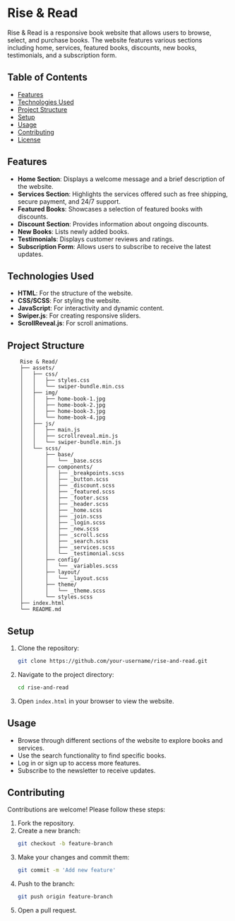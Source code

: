 # Rise & Read

Rise & Read is a responsive book website that allows users to browse, select, and purchase books. The website features various sections including home, services, featured books, discounts, new books, testimonials, and a subscription form.

## Table of Contents

- [Features](#features)
- [Technologies Used](#technologies-used)
- [Project Structure](#project-structure)
- [Setup](#setup)
- [Usage](#usage)
- [Contributing](#contributing)
- [License](#license)

## Features

- **Home Section**: Displays a welcome message and a brief description of the website.
- **Services Section**: Highlights the services offered such as free shipping, secure payment, and 24/7 support.
- **Featured Books**: Showcases a selection of featured books with discounts.
- **Discount Section**: Provides information about ongoing discounts.
- **New Books**: Lists newly added books.
- **Testimonials**: Displays customer reviews and ratings.
- **Subscription Form**: Allows users to subscribe to receive the latest updates.

## Technologies Used

- **HTML**: For the structure of the website.
- **CSS/SCSS**: For styling the website.
- **JavaScript**: For interactivity and dynamic content.
- **Swiper.js**: For creating responsive sliders.
- **ScrollReveal.js**: For scroll animations.

## Project Structure
        Rise & Read/
        ├── assets/
        │   ├── css/
        │   │   ├── styles.css
        │   │   └── swiper-bundle.min.css
        │   ├── img/
        │   │   ├── home-book-1.jpg
        │   │   ├── home-book-2.jpg
        │   │   ├── home-book-3.jpg
        │   │   └── home-book-4.jpg
        │   ├── js/
        │   │   ├── main.js
        │   │   ├── scrollreveal.min.js
        │   │   └── swiper-bundle.min.js
        │   └── scss/
        │       ├── base/
        │       │   └── _base.scss
        │       ├── components/
        │       │   ├── _breakpoints.scss
        │       │   ├── _button.scss
        │       │   ├── _discount.scss
        │       │   ├── _featured.scss
        │       │   ├── _footer.scss
        │       │   ├── _header.scss
        │       │   ├── _home.scss
        │       │   ├── _join.scss
        │       │   ├── _login.scss
        │       │   ├── _new.scss
        │       │   ├── _scroll.scss
        │       │   ├── _search.scss
        │       │   ├── _services.scss
        │       │   └── _testimonial.scss
        │       ├── config/
        │       │   └── _variables.scss
        │       ├── layout/
        │       │   └── _layout.scss
        │       ├── theme/
        │       │   └── _theme.scss
        │       └── styles.scss
        ├── index.html
        └── README.md


## Setup

1. Clone the repository:
    ```sh
    git clone https://github.com/your-username/rise-and-read.git
    ```
2. Navigate to the project directory:
    ```sh
    cd rise-and-read
    ```
3. Open `index.html` in your browser to view the website.

## Usage

- Browse through different sections of the website to explore books and services.
- Use the search functionality to find specific books.
- Log in or sign up to access more features.
- Subscribe to the newsletter to receive updates.

## Contributing

Contributions are welcome! Please follow these steps:

1. Fork the repository.
2. Create a new branch:
    ```sh
    git checkout -b feature-branch
    ```
3. Make your changes and commit them:
    ```sh
    git commit -m 'Add new feature'
    ```
4. Push to the branch:
    ```sh
    git push origin feature-branch
    ```
5. Open a pull request.
